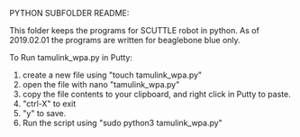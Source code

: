 PYTHON SUBFOLDER README:

This folder keeps the programs for SCUTTLE robot in python.
As of 2019.02.01 the programs are written for beaglebone blue only.

To Run tamulink_wpa.py in Putty:
1) create a new file using "touch tamulink_wpa.py"
2) open the file with nano "tamulink_wpa.py"
3) copy the file contents to your clipboard, and right click in Putty to paste.
4) "ctrl-X" to exit
5) "y" to save.
6) Run the script using "sudo python3 tamulink_wpa.py"

